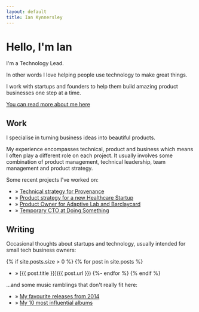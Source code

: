 ```yaml
---
layout: default
title: Ian Kynnersley
---
```


# Hello, I'm Ian

I'm a Technology Lead.

In other words I love helping people use technology to make great things.

I work with startups and founders to help them build amazing product businesses one step at a time.

[You can read more about me here](/about)

## Work

I specialise in turning business ideas into beautiful products.

My experience encompasses technical, product and business which means I often play a different role on each project. It usually involves some combination of product management, technical leadership, team management and product strategy.

Some recent projects I've worked on:
* &raquo; [Technical strategy for Provenance](/case_studies/provenance)
* &raquo; [Product strategy for a new Healthcare Startup](/case_studies/healthcare-startup)
* &raquo; [Product Owner for Adaptive Lab and Barclaycard](/case_studies/barclaycard)
* &raquo; [Temporary CTO at Doing Something](/case_studies/doing_something)

## Writing

Occasional thoughts about startups and technology, usually intended for small tech business owners:
  
{% if site.posts.size > 0 %}
  {% for post in site.posts %}
* &raquo; [{{ post.title }}]({{ post.url }})
  {%- endfor %}
{% endif %}

...and some music ramblings that don't really fit here:
* &raquo; [My favourite releases from 2014](/music/albums-of-2014)
* &raquo; [My 10 most influential albums](/music/10-most-influential-albums)

